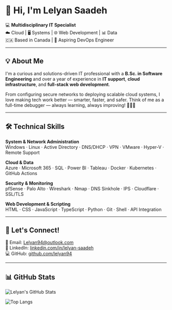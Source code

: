 # 👋 Hi, I'm Lelyan Saadeh

💻 **Multidisciplinary IT Specialist**  
☁️ Cloud | 🖥️ Systems | 🌐 Web Development | 📊 Data  
🇨🇦 Based in Canada | 🚀 Aspiring DevOps Engineer  

---

## 💡 About Me

I'm a curious and solutions-driven IT professional with a **B.Sc. in Software Engineering** and over a year of experience in **IT support**, **cloud infrastructure**, and **full-stack web development**.

From configuring secure networks to deploying scalable cloud systems, I love making tech work better — smarter, faster, and safer. Think of me as a full-time debugger — always learning, always improving! 👩‍💻🔧

---

## 🛠️ Technical Skills

**System & Network Administration**  
Windows · Linux · Active Directory · DNS/DHCP · VPN · VMware · Hyper-V · Remote Support  

**Cloud & Data**  
Azure · Microsoft 365 · SQL · Power BI · Tableau · Docker · Kubernetes · GitHub Actions  

**Security & Monitoring**  
pfSense · Palo Alto · Wireshark · Nmap · DNS Sinkhole · IPS · Cloudflare · SSL/TLS  

**Web Development & Scripting**  
HTML · CSS · JavaScript · TypeScript · Python · Git · Shell · API Integration  

---


## 🤝 Let's Connect!

📧 Email: [Lelyan94@outlook.com](mailto:Lelyan94@outlook.com)  
🔗 LinkedIn: [linkedin.com/in/lelyan-saadeh](www.linkedin.com/in/lelyan-saadeh-5772122a8)  
💻 GitHub: [github.com/lelyan94](https://github.com/lelyan94)

---

## 📊 GitHub Stats

![Lelyan's GitHub Stats](https://github-readme-stats.vercel.app/api?username=lelyan94&show_icons=true&theme=tokyonight)

![Top Langs](https://github-readme-stats.vercel.app/api/top-langs/?username=lelyan94&layout=compact&theme=tokyonight)


<!--
**lelyan94/lelyan94** is a ✨ _special_ ✨ repository because its `README.md` (this file) appears on your GitHub profile.

Here are some ideas to get you started:

- 🔭 I’m currently working on ...
- 🌱 I’m currently learning ...
- 👯 I’m looking to collaborate on ...
- 🤔 I’m looking for help with ...
- 💬 Ask me about ...
- 📫 How to reach me: ...
- 😄 Pronouns: ...
- ⚡ Fun fact: ...
-->
